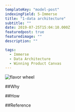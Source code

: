 ```yaml
---
templateKey: "model-post"
indexingField: 5-Immerse
title: "1-data architecture"
subtitle: ""
date: 2019-07-25T15:04:10.000Z
featuredpost: true
featuredimage: ""
description: ""

tags:
  - Immerse
  - Data Architecture
  - Winning Product Canvas
---
```


![flavor wheel]()

##Why


##How


##Reference
